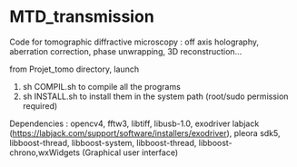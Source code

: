 # MTD_transmission
Code for tomographic diffractive microscopy : off axis holography, aberration correction, phase unwrapping, 3D reconstruction...

from Projet_tomo directory, launch
1. sh COMPIL.sh
to compile all the programs
2. sh INSTALL.sh 
to install them in the system path (root/sudo permission required)


Dependencies : opencv4, fftw3, libtiff,  libusb-1.0, exodriver labjack (https://labjack.com/support/software/installers/exodriver), pleora sdk5, libboost-thread, libboost-system, libboost-thread, libboost-chrono,wxWidgets (Graphical user interface)
